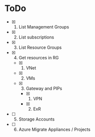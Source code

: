 # ToDo

- [x] 1. List Management Groups
- [x] 2. List subscriptions
- [x] 3. List Resource Groups
- [x] 4. Get resources in RG
  - [X] 1. VNet
  - [X] 2. VMs
  - [x] 3. Gateway and PIPs
    - [x] 1. VPN
    - [x] 2. ExR
- [ ] 5. Storage Accounts
- [ ] 6. Azure Migrate Appliances / Projects
